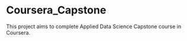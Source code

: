 # Coursera_Capstone
This project aims to complete Applied Data Science Capstone course in Coursera.
